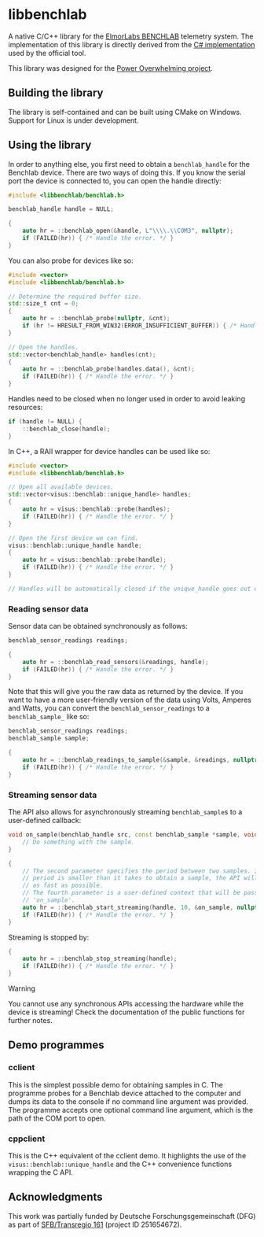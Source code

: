 # libbenchlab
A native C/C++ library for the [ElmorLabs BENCHLAB](https://benchlab.io/) telemetry system. The implementation of this library is directly derived from the [C# implementation](https://github.com/BenchLab-io/BENCHLAB.BENCHLAB_Core) used by the official tool.

This library was designed for the [Power Overwhelming project](https://github.com/UniStuttgart-VISUS/power-overwhelming).

## Building the library
The library is self-contained and can be built using CMake on Windows. Support for Linux is under development.

## Using the library
In order to anything else, you first need to obtain a `benchlab_handle` for the Benchlab device. There are two ways of doing this. If you know the serial port the device is connected to, you can open the handle directly:
```c++
#include <libbenchlab/benchlab.h>

benchlab_handle handle = NULL;

{
    auto hr = ::benchlab_open(&handle, L"\\\\.\\COM3", nullptr);
    if (FAILED(hr)) { /* Handle the error. */ }
}
```

You can also probe for devices like so:
```c++
#include <vector>
#include <libbenchlab/benchlab.h>

// Determine the required buffer size.
std::size_t cnt = 0;
{
    auto hr = ::benchlab_probe(nullptr, &cnt);
    if (hr != HRESULT_FROM_WIN32(ERROR_INSUFFICIENT_BUFFER)) { /* Handle the error. */ }
}

// Open the handles.
std::vector<benchlab_handle> handles(cnt);
{
    auto hr = ::benchlab_probe(handles.data(), &cnt);
    if (FAILED(hr)) { /* Handle the error. */ }
}
```

Handles need to be closed when no longer used in order to avoid leaking resources:
```c++
if (handle != NULL) {
    ::benchlab_close(handle);
}
```

In C++, a RAII wrapper for device handles can be used like so:
```c++
#include <vector>
#include <libbenchlab/benchlab.h>

// Open all available devices.
std::vector<visus::benchlab::unique_handle> handles;
{
    auto hr = visus::benchlab::probe(handles);
    if (FAILED(hr)) { /* Handle the error. */ }
}

// Open the first device we can find.
visus::benchlab::unique_handle handle;
{
    auto hr = visus::benchlab::probe(handle);
    if (FAILED(hr)) { /* Handle the error. */ }
}

// Handles will be automatically closed if the unique_handle goes out of scope.
```

### Reading sensor data
Sensor data can be obtained synchronously as follows:
```c++
benchlab_sensor_readings readings;

{
    auto hr = ::benchlab_read_sensors(&readings, handle);
    if (FAILED(hr)) { /* Handle the error. */ }
}
```

Note that this will give you the raw data as returned by the device. If you want to have a more user-friendly version of the data using Volts, Amperes and Watts, you can convert the `benchlab_sensor_readings` to a `benchlab_sample_` like so:
```c++
benchlab_sensor_readings readings;
benchlab_sample sample;

{
    auto hr = ::benchlab_readings_to_sample(&sample, &readings, nullptr);
    if (FAILED(hr)) { /* Handle the error. */ }
}
```

### Streaming sensor data
The API also allows for asynchronously streaming `benchlab_sample`s to a user-defined callback:
```c++
void on_sample(benchlab_handle src, const benchlab_sample *sample, void *ctx) {
    // Do something with the sample.
}

{
    // The second parameter specifies the period between two samples. If the
    // period is smaller than it takes to obtain a sample, the API will stream
    // as fast as possible.
    // The fourth parameter is a user-defined context that will be passed to
    // 'on_sample'.
    auto hr = ::benchlab_start_streaming(handle, 10, &on_sample, nullptr);
    if (FAILED(hr)) { /* Handle the error. */ }
}
```

Streaming is stopped by:
```c++
{
    auto hr = ::benchlab_stop_streaming(handle);
    if (FAILED(hr)) { /* Handle the error. */ }
}
```

> [!WARNING]
> You cannot use any synchronous APIs accessing the hardware while the device is streaming! Check the documentation of the public functions for further notes.

## Demo programmes
### cclient
This is the simplest possible demo for obtaining samples in C. The programme probes for a Benchlab device attached to the computer and dumps its data to the console if no command line argument was provided. The programme accepts one optional command line argument, which is the path of the COM port to open.

### cppclient
This is the C++ equivalent of the cclient demo. It highlights the use of the `visus::benchlab::unique_handle` and the C++ convenience functions wrapping the C API.

## Acknowledgments
This work was partially funded by Deutsche Forschungsgemeinschaft (DFG) as part of [SFB/Transregio 161](https://www.sfbtrr161.de) (project ID 251654672).
